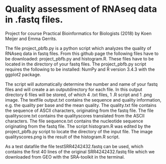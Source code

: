 # Quality assessment of RNAseq data in .fastq files.
Project for course Practical Bioinformatics for Biologists (2018) by Koen Meijer and Emma Gerrits.

The file project_pbfb.py is a python script which analyzes the quality of RNAseq data in fastq files. From this github page the following files have to be downloaded: project_pbfb.py and histogram.R. These files have to be located in the directory of your fastq files. The project_pbfb.py script requires the following to be installed: NumPy and R version 3.4.3 with the ggplot2 package.

The script will automatically determine the number and name of your fastq files and will create a an outputdirectory for each file. In this output directory 6 files will be stored, of which 4 .txt files, 1 .R script and 1 .png image. The textfile output.txt contains the sequence and quality information, e.g. the quality per base and the mean quality. The quality.txt file contains the sequence of ASCII characters, originating from the fastq file. The file qualityscore.txt contains the qualityscores translated from the ASCII characters. The file sequence.txt contains the nucleotide sequence originating from the fastq file. The script histogram.R was edited by the project_pbfb.py script to locate the directory of the input file. The image qualityscores.png is the result of the histogram.R script. 

As a test datafile the file testSRR4242432.fastq can be used, which contains the first 40 lines of the original SRR4242432.fastq file which we downloaded from GEO with the SRA-toolkit in the terminal. 
